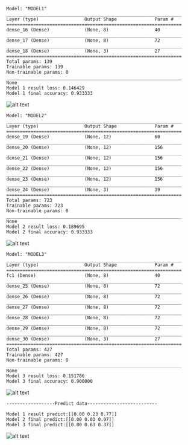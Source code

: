     Model: "MODEL1"
    _________________________________________________________________
    Layer (type)                 Output Shape              Param #   
    =================================================================
    dense_16 (Dense)             (None, 8)                 40        
    _________________________________________________________________
    dense_17 (Dense)             (None, 8)                 72        
    _________________________________________________________________
    dense_18 (Dense)             (None, 3)                 27        
    =================================================================
    Total params: 139
    Trainable params: 139
    Non-trainable params: 0
    _________________________________________________________________
    None
    Model 1 result loss: 0.146429
    Model 1 final accuracy: 0.933333

   ![alt text](https://github.com/GrzegorzFryger/NAI/blob/master/Lab_06/ex_1/1.png)


    Model: "MODEL2"
    _________________________________________________________________
    Layer (type)                 Output Shape              Param #   
    =================================================================
    dense_19 (Dense)             (None, 12)                60        
    _________________________________________________________________
    dense_20 (Dense)             (None, 12)                156       
    _________________________________________________________________
    dense_21 (Dense)             (None, 12)                156       
    _________________________________________________________________
    dense_22 (Dense)             (None, 12)                156       
    _________________________________________________________________
    dense_23 (Dense)             (None, 12)                156       
    _________________________________________________________________
    dense_24 (Dense)             (None, 3)                 39        
    =================================================================
    Total params: 723
    Trainable params: 723
    Non-trainable params: 0
    _________________________________________________________________
    None
    Model 2 result loss: 0.189695
    Model 2 final accuracy: 0.933333

   ![alt text](https://github.com/GrzegorzFryger/NAI/blob/master/Lab_06/ex_1/2.png)

    Model: "MODEL3"
    _________________________________________________________________
    Layer (type)                 Output Shape              Param #   
    =================================================================
    fc1 (Dense)                  (None, 8)                 40        
    _________________________________________________________________
    dense_25 (Dense)             (None, 8)                 72        
    _________________________________________________________________
    dense_26 (Dense)             (None, 8)                 72        
    _________________________________________________________________
    dense_27 (Dense)             (None, 8)                 72        
    _________________________________________________________________
    dense_28 (Dense)             (None, 8)                 72        
    _________________________________________________________________
    dense_29 (Dense)             (None, 8)                 72        
    _________________________________________________________________
    dense_30 (Dense)             (None, 3)                 27        
    =================================================================
    Total params: 427
    Trainable params: 427
    Non-trainable params: 0
    _________________________________________________________________
    None
    Model 3 result loss: 0.151786
    Model 3 final accuracy: 0.900000
    
   ![alt text](https://github.com/GrzegorzFryger/NAI/blob/master/Lab_06/ex_1/3.png)
    
    ------------------Predict data--------------------------
    
    Model 1 result predict:[[0.00 0.23 0.77]]
    Model 2 final predict:[[0.00 0.03 0.97]]
    Model 3 final predict:[[0.00 0.63 0.37]]
    
    
    
   ![alt text](https://github.com/GrzegorzFryger/NAI/blob/master/Lab_06/ex_1/iris_plot.png)    
   
    
    
